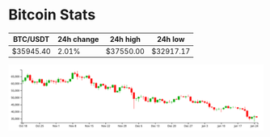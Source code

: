 # Bitcoin Stats

BTC/USDT|24h change|24h high|24h low|
|---|---|---|---|
|$35945.40|2.01%|$37550.00|$32917.17|

<img src="./chart.svg">
